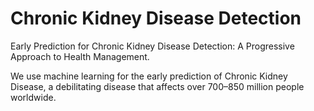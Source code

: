 # Chronic Kidney Disease Detection
Early Prediction for Chronic Kidney Disease Detection: A Progressive Approach to Health Management.


We use machine learning for the early prediction of Chronic Kidney Disease, a debilitating disease that affects over 700–850 million people worldwide.
